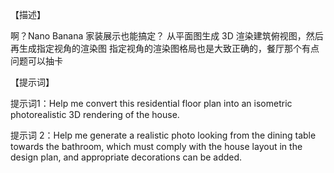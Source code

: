 【描述】

啊？Nano Banana 家装展示也能搞定？ 从平面图生成 3D 渲染建筑俯视图，然后再生成指定视角的渲染图 指定视角的渲染图格局也是大致正确的，餐厅那个有点问题可以抽卡



【提示词】

提示词1：Help me convert this residential floor plan into an isometric photorealistic 3D rendering of the house. 

提示词 2：Help me generate a realistic photo looking from the dining table towards the bathroom, which must comply with the house layout in the design plan, and appropriate decorations can be added.

